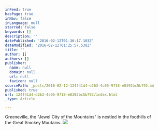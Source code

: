 ```yaml
---
inFeed: true
hasPage: true
inNav: false
inLanguage: null
starred: false
keywords: []
description: ''
datePublished: '2016-02-12T01:36:17.103Z'
dateModified: '2016-02-12T01:25:57.538Z'
title: ''
author: []
authors: []
publisher:
  name: null
  domain: null
  url: null
  favicon: null
sourcePath: _posts/2016-02-12-124f41d4-d263-4c05-9718-e0392bc5b792.md
published: true
url: 124f41d4-d263-4c05-9718-e0392bc5b792/index.html
_type: Article

---
```

Greeneville, the "Jewel City of the Mountains" is nestled in the foothills of the Great Smokey Moutains. ![](https://the-grid-user-content.s3-us-west-2.amazonaws.com/f2333801-2494-4061-b11f-611326b463e5.png)